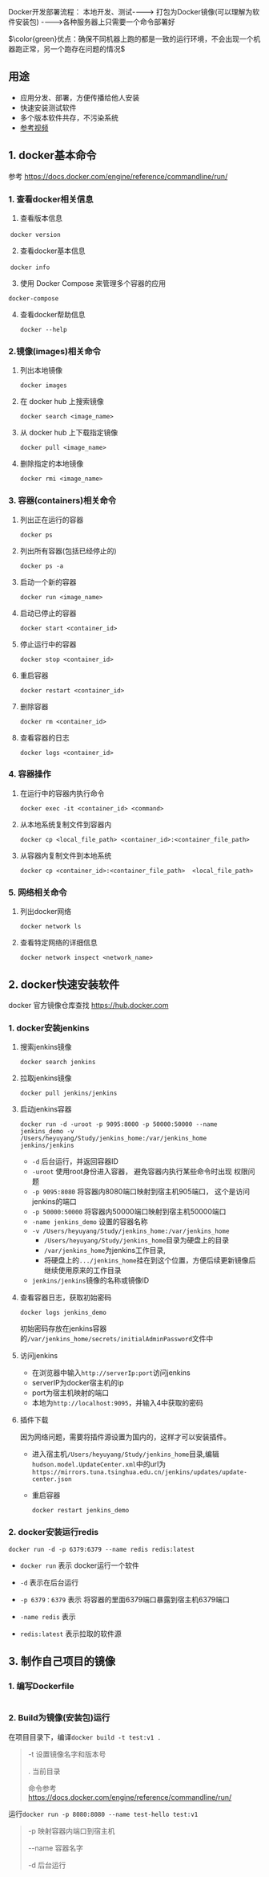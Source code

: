 Docker开发部署流程： 本地开发、测试----> 打包为Docker镜像(可以理解为软件安装包) ---->各种服务器上只需要一个命令部署好

$\color{green}优点：确保不同机器上跑的都是一致的运行环境，不会出现一个机器跑正常，另一个跑存在问题的情况$

## 用途

- 应用分发、部署，方便传播给他人安装
- 快速安装测试软件
- 多个版本软件共存，不污染系统
- [参考视频](https://www.bilibili.com/video/BV11L411g7U1?p=1&vd_source=89958c209d556dada1237dc9321c8d98)

## 1. docker基本命令

参考 https://docs.docker.com/engine/reference/commandline/run/

### 1. 查看docker相关信息

1. 查看版本信息

​	`docker version`

2. 查看docker基本信息

​	`docker info`

3.  使用 Docker Compose 来管理多个容器的应用

   `docker-compose`

4. 查看docker帮助信息

   `docker --help`

### 2.镜像(images)相关命令

1. 列出本地镜像

   `docker images`

2. 在 docker hub 上搜索镜像

   `docker search <image_name>`

3. 从 docker hub 上下载指定镜像

   `docker pull <image_name>`

4. 删除指定的本地镜像

   `docker rmi <image_name>`

### 3. 容器(containers)相关命令

1. 列出正在运行的容器

   `docker ps`

2. 列出所有容器(包括已经停止的)

   `docker ps -a`

3. 启动一个新的容器

   `docker run <image_name>`

4. 启动已停止的容器

   `docker start <container_id>`

5. 停止运行中的容器

   `docker stop <container_id>`

6. 重启容器

   `docker restart <container_id>`

7. 删除容器

   `docker rm <container_id>`

8. 查看容器的日志

   `docker logs <container_id>`

### 4. 容器操作

1. 在运行中的容器内执行命令

   `docker exec -it <container_id> <command>`

2. 从本地系统复制文件到容器内

   `docker cp <local_file_path> <container_id>:<container_file_path>`

3. 从容器内复制文件到本地系统

   `docker cp <container_id>:<container_file_path>  <local_file_path>`

### 5. 网络相关命令

1. 列出docker网络

   `docker network ls`

2. 查看特定网络的详细信息

   `docker network inspect <network_name>`

## 2. docker快速安装软件

docker 官方镜像仓库查找 https://hub.docker.com

### 1. docker安装jenkins

1. 搜索jenkins镜像

   `docker search jenkins`

2. 拉取jenkins镜像

   `docker pull jenkins/jenkins`

3. 启动jenkins容器

   `docker run -d -uroot -p 9095:8000 -p 50000:50000 --name jenkins_demo -v /Users/heyuyang/Study/jenkins_home:/var/jenkins_home jenkins/jenkins`

   - `-d` 后台运行，并返回容器ID
   - `-uroot` 使用root身份进入容器， 避免容器内执行某些命令时出现 权限问题
   - `-p 9095:8080` 将容器内8080端口映射到宿主机905端口， 这个是访问jenkins的端口
   - `-p 50000:50000` 将容器内50000端口映射到宿主机50000端口
   - `-name jenkins_demo` 设置的容器名称
   - `-v /Users/heyuyang/Study/jenkins_home:/var/jenkins_home`
     - `/Users/heyuyang/Study/jenkins_home`目录为硬盘上的目录
     - `/var/jenkins_home`为jenkins工作目录,
     - 将硬盘上的`.../jenkins_home`挂在到这个位置，方便后续更新镜像后继续使用原来的工作目录
   - `jenkins/jenkins`镜像的名称或镜像ID

4. 查看容器日志，获取初始密码

   `docker logs jenkins_demo`

   初始密码存放在jenkins容器的`/var/jenkins_home/secrets/initialAdminPassword`文件中

5. 访问jenkins

   - 在浏览器中输入`http://serverIp:port`访问jenkins
   - serverIP为docker宿主机的ip
   - port为宿主机映射的端口
   - 本地为`http://localhost:9095`，并输入4中获取的密码

6. 插件下载

   因为网络问题，需要将插件源设置为国内的，这样才可以安装插件。

   - 进入宿主机`/Users/heyuyang/Study/jenkins_home`目录,编辑`hudson.model.UpdateCenter.xml`中的url为` https://mirrors.tuna.tsinghua.edu.cn/jenkins/updates/update-center.json`

   - 重启容器

     `docker restart jenkins_demo`

### 2. docker安装运行redis

`docker run -d -p 6379:6379 --name redis redis:latest`

- `docker run` 表示 docker运行一个软件

- `-d` 表示在后台运行
- `-p 6379：6379`  表示 将容器的里面6379端口暴露到宿主机6379端口
- `-name redis` 表示
- `redis:latest` 表示拉取的软件源

## 3. 制作自己项目的镜像

### 1. 编写Dockerfile

```
```

### 2. Build为镜像(安装包)运行



在项目目录下，编译`docker build -t test:v1 .`

> -t 设置镜像名字和版本号
>
> . 当前目录
>
> 命令参考 https://docs.docker.com/engine/reference/commandline/run/

运行`docker run -p 8080:8080 --name test-hello test:v1`

> -p 映射容器内端口到宿主机
>
> --name 容器名字
>
> -d 后台运行
